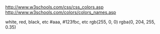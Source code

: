 http://www.w3schools.com/css/css_colors.asp
http://www.w3schools.com/colors/colors_names.asp

white, red, black, etc
#aaa, #123fbc, etc
rgb(255, 0, 0)
rgba(0, 204, 255, 0.35)

